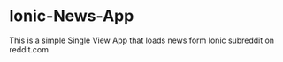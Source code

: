 # Ionic-News-App

This is a simple Single View App that loads news form Ionic subreddit on reddit.com
